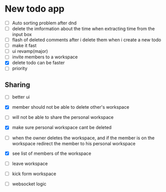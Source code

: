 # New todo app
- [ ] Auto sorting problem after dnd
- [ ] delete the imformation about the time when extracting time from the input box
- [ ] flash of deleted comments after i delete them when i create a new todo
- [ ] make it fast
- [ ] ui revamp(major)
- [ ] invite members to a workspace
- [x] delete todo can be faster
- [ ] priority
 
 ## Sharing
 - [ ] better ui
 - [x] member should not be able to delete other's workspace
 - [ ] will not be able to share the personal workspace
 - [x] make sure personal workspace cant be deleted
 - [ ] when the owner deletes the workspace, and if the member is on the workspace redirect the member to his personal workspace
 - [x] see list of members of the workspace
 - [ ] leave workspace
 - [ ] kick form workspace
 - [ ] websocket logic
 
 
